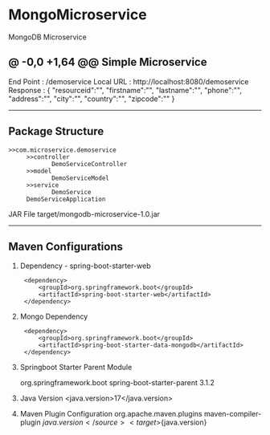 # MongoMicroservice
 MongoDB Microservice

 @ -0,0 +1,64 @@
Simple Microservice
----------------------

End Point :  /demoservice
Local URL :  http://localhost:8080/demoservice
Response    : {
                "resourceid":"",
                "firstname":"",
                "lastname":"",
                "phone":"",
                "address":"",
                "city":"",
                "country":"",
                "zipcode":""
              }

------------------
Package Structure
------------------
    >>com.microservice.demoservice
         >>controller
                DemoServiceController
         >>model
                DemoServiceModel
         >>service
                DemoService
         DemoServiceApplication

JAR File
    target/mongodb-microservice-1.0.jar

--------------------
Maven Configurations
--------------------
1) Dependency - spring-boot-starter-web

        <dependency>
            <groupId>org.springframework.boot</groupId>
            <artifactId>spring-boot-starter-web</artifactId>
        </dependency>

2) Mongo Dependency

        <dependency>
            <groupId>org.springframework.boot</groupId>
            <artifactId>spring-boot-starter-data-mongodb</artifactId>
        </dependency>

2) Springboot Starter Parent Module

    <parent>
        <groupId>org.springframework.boot</groupId>
        <artifactId>spring-boot-starter-parent</artifactId>
        <version>3.1.2</version>
        <relativePath/>
    </parent>

 3.   Java Version
          <properties>
            <java.version>17</java.version>
          </properties>

 4. Maven Plugin Configuration
             <plugin>
                 <groupId>org.apache.maven.plugins</groupId>
                 <artifactId>maven-compiler-plugin</artifactId>
                 <configuration>
                     <source>${java.version}</source>
                     <target>${java.version}</target>
                 </configuration>
             </plugin>
